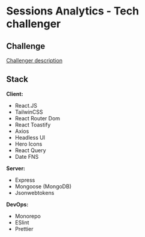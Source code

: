 # Sessions Analytics - Tech challenger


## Challenge
[Challenger description](docs/description.md)

 
## Stack

**Client:**
* React.JS
* TailwinCSS
* React Router Dom
* React Toastify
* Axios
* Headless UI
* Hero Icons
* React Query
* Date FNS

**Server:** 
* Express
* Mongoose (MongoDB)
* Jsonwebtokens

**DevOps:** 
* Monorepo
* ESlint
* Prettier
